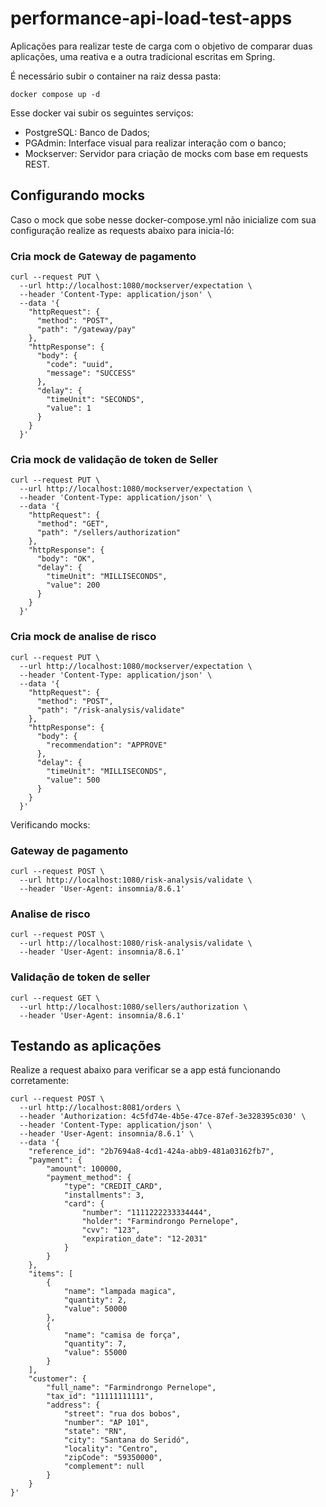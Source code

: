 # performance-api-load-test-apps

Aplicações para realizar teste de carga com o objetivo de comparar duas
aplicações, uma reativa e a outra tradicional escritas em Spring.

É necessário subir o container na raiz dessa pasta:
```shell
docker compose up -d
```

Esse docker vai subir os seguintes serviços:
- PostgreSQL: Banco de Dados;
- PGAdmin: Interface visual para realizar interação com o banco;
- Mockserver: Servidor para criação de mocks com base em requests REST.

## Configurando mocks
Caso o mock que sobe nesse docker-compose.yml não inicialize com sua
configuração realize as requests abaixo para inicia-ló:

### Cria mock de Gateway de pagamento
```shell
curl --request PUT \
  --url http://localhost:1080/mockserver/expectation \
  --header 'Content-Type: application/json' \
  --data '{
    "httpRequest": {
      "method": "POST",
      "path": "/gateway/pay"
    },
    "httpResponse": {
      "body": {
        "code": "uuid",
        "message": "SUCCESS"
      },
      "delay": {
        "timeUnit": "SECONDS",
        "value": 1
      }
    }
  }'
```

### Cria mock de validação de token de Seller
```shell
curl --request PUT \
  --url http://localhost:1080/mockserver/expectation \
  --header 'Content-Type: application/json' \
  --data '{
    "httpRequest": {
      "method": "GET",
      "path": "/sellers/authorization"
    },
    "httpResponse": {
      "body": "OK",
      "delay": {
        "timeUnit": "MILLISECONDS",
        "value": 200
      }
    }
  }'
```

### Cria mock de analise de risco
```shell
curl --request PUT \
  --url http://localhost:1080/mockserver/expectation \
  --header 'Content-Type: application/json' \
  --data '{
    "httpRequest": {
      "method": "POST",
      "path": "/risk-analysis/validate"
    },
    "httpResponse": {
      "body": {
        "recommendation": "APPROVE"
      },
      "delay": {
        "timeUnit": "MILLISECONDS",
        "value": 500
      }
    }
  }'
```

Verificando mocks:
### Gateway de pagamento
```shell
curl --request POST \
  --url http://localhost:1080/risk-analysis/validate \
  --header 'User-Agent: insomnia/8.6.1'
```
### Analise de risco
```shell
curl --request POST \
  --url http://localhost:1080/risk-analysis/validate \
  --header 'User-Agent: insomnia/8.6.1'
```
### Validação de token de seller
```shell
curl --request GET \
  --url http://localhost:1080/sellers/authorization \
  --header 'User-Agent: insomnia/8.6.1'
```

## Testando as aplicações
Realize a request abaixo para verificar se a app está funcionando corretamente:
```shell
curl --request POST \
  --url http://localhost:8081/orders \
  --header 'Authorization: 4c5fd74e-4b5e-47ce-87ef-3e328395c030' \
  --header 'Content-Type: application/json' \
  --header 'User-Agent: insomnia/8.6.1' \
  --data '{
	"reference_id": "2b7694a8-4cd1-424a-abb9-481a03162fb7",
	"payment": {
		"amount": 100000,
		"payment_method": {
			"type": "CREDIT_CARD",
			"installments": 3,
			"card": {
				"number": "1111222233334444",
				"holder": "Farmindrongo Pernelope",
				"cvv": "123",
				"expiration_date": "12-2031"
			}
		}
	},
	"items": [
		{
			"name": "lampada magica",
			"quantity": 2,
			"value": 50000
		},
		{
			"name": "camisa de força",
			"quantity": 7,
			"value": 55000
		}
	],
	"customer": {
		"full_name": "Farmindrongo Pernelope",
		"tax_id": "11111111111",
		"address": {
			"street": "rua dos bobos",
			"number": "AP 101",
			"state": "RN",
			"city": "Santana do Seridó",
			"locality": "Centro",
			"zipCode": "59350000",
			"complement": null
		}
	}
}'
```